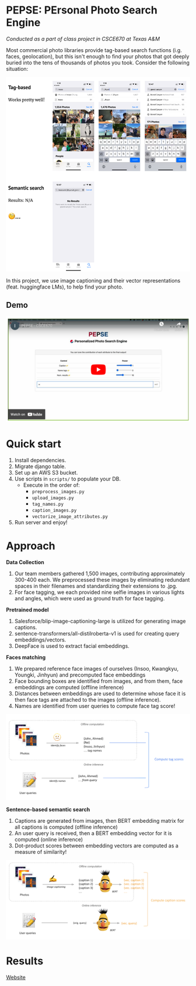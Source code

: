 # PEPSE: PErsonal Photo Search Engine

*Conducted as a part of class project in CSCE670 at Texas A&M*

Most commercial photo libraries provide tag-based search functions (i.g. faces, geolocation), but this isn't enough to find your photos that got deeply buried into the tens of thousands of photos you took. Consider the following situation:

![](./_images/intro.png)

In this project, we use image captioning and their vector representations (feat. huggingface LMs), to help find your photo.

## Demo

[![](./_images/thumbnail.png)](https://youtu.be/ZiI4mklxKoY)

# Quick start

1. Install dependencies.
2. Migrate django table.
3. Set up an AWS S3 bucket.
4. Use scripts in `scripts/` to populate your DB.
    - Execute in the order of:
        - `preprocess_images.py`
        - `upload_images.py`
        - `tag_names.py`
        - `caption_images.py`
        - `vectorize_image_attributes.py`
5. Run server and enjoy!

# Approach

**Data Collection**
1) Our team members gathered 1,500 images, contributing approximately 300-400 each. We preprocessed these images by eliminating redundant spaces in their filenames and standardizing their extensions to .jpg. 
2) For face tagging, we each provided nine selfie images in various lights and angles, which were used as ground truth for face tagging.

**Pretrained model**
1) Salesforce/blip-image-captioning-large is utilized for generating image captions.
2) sentence-transformers/all-distilroberta-v1 is used for creating query embeddings/vectors.
3) DeepFace is used to extract facial embeddings.

**Faces matching**
1) We prepared reference face images of ourselves (Insoo, Kwangkyu, Youngki, Jinhyun) and precomputed face embeddings
2) Face bounding boxes are identified from images, and from them, face embeddings are computed (offline inference)
3) Distances between embeddings are used to determine whose face it is then face tags are attached to the images (offline inference).
4) Names are identified from user queries to compute face tag score!

![](_images/faces.png)

**Sentence-based semantic search**
1) Captions are generated from images, then BERT embedding matrix for all captions is computed (offline inference)
2) An user query is received, then a BERT embedding  vector for it is computed (online inference)
3) Dot-product scores between embedding vectors are computed as a measure of similarity!

![](_images/captions.png)

# Results

[Website](https://sites.google.com/tamu.edu/pepse)
